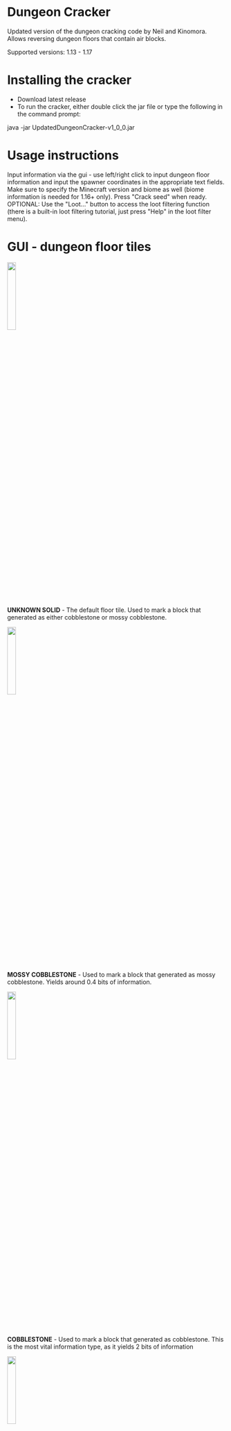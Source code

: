 # Dungeon Cracker
Updated version of the dungeon cracking code by Neil and Kinomora. Allows reversing dungeon floors that contain air blocks.

Supported versions: 1.13 - 1.17

# Installing the cracker
- Download latest release
- To run the cracker, either double click the jar file or type the following in the command prompt:

java -jar UpdatedDungeonCracker-v1_0_0.jar

# Usage instructions

Input information via the gui - use left/right click to input dungeon floor information and input the spawner coordinates in the appropriate text fields. Make sure to specify the Minecraft version and biome as well (biome information is needed for 1.16+ only). Press "Crack seed" when ready. OPTIONAL: Use the "Loot..." button to access the loot filtering function (there is a built-in loot filtering tutorial, just press "Help" in the loot filter menu).

# GUI - dungeon floor tiles
<img src= "https://github.com/Kludwisz/DungeonCracker/assets/131913157/8ea08c2b-696b-46f5-beff-f5f2fe98a953" width=20% height=20%>

**UNKNOWN SOLID** - The default floor tile. Used to mark a block that generated as either cobblestone or mossy cobblestone.

<img src= "https://github.com/Kludwisz/DungeonCracker/assets/131913157/24dfa717-a79b-45c7-90ce-e6864687b95a" width=20% height=20%>

**MOSSY COBBLESTONE** - Used to mark a block that generated as mossy cobblestone. Yields around 0.4 bits of information.

<img src= "https://github.com/Kludwisz/DungeonCracker/assets/131913157/b7455eea-9515-4664-8f8f-fabe5a9e2e95" width=20% height=20%>

**COBBLESTONE** - Used to mark a block that generated as cobblestone. This is the most vital information type, as it yields 2 bits of information

<img src= "https://github.com/Kludwisz/DungeonCracker/assets/131913157/ec1e9e4e-79ea-49ae-a8c8-c61b21e2b56a" width=20% height=20%>

**AIR** - Used to mark a block that generated as air. 

<img src= "https://github.com/Kludwisz/DungeonCracker/assets/131913157/26354794-f0bb-4175-b4cc-c1e0da8e616e" width=20% height=20%>

**UNKNOWN** - Used to mark blocks that could have either generated as air or a solid block. 
**WARNING!** "Unknown" markers are advanced features that multiply the amount of tasks to be proccessed and should only be used if you know what you're doing or a combination of the other 4 markers failed to reverse the seed.
